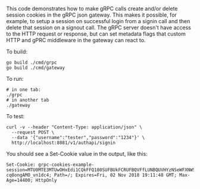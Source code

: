 
This code demonstrates how to make gRPC calls create and/or delete session cookies in the gRPC json gateway.  This makes it possible, for example, to setup a session on successful login from a signin call and then delete that session on a signout call.  The gRPC server doesn't have access to the HTTP request or response, but can set metadata flags that custom HTTP and gPRC middleware in the gateway can react to.


To build:
```
go build ./cmd/grpc
go build ./cmd/gateway
```

To run:
```
# in one tab:
./grpc
# in another tab
./gateway
```

To test:
```
curl -v --header "Content-Type: application/json" \
  --request POST \
  --data '{"username":"tester","password":"1234"}' \
  http://localhost:8081/v1/authapi/signin
```
You should see a Set-Cookie value in the output, like this:

```
Set-Cookie: grpc-cookies-example-session=MTU0MTE3MTUwOHxEdi1CQkFFQ180SUFBUkFCRUFBQVFfLUNBQUVHYzNSeWFXNW5EQWdBQm5WelpYSkpaQTBxYldGcGJpNVRaWE56YVc5dV80TURBUUVIVTJWemMybHZiZ0hfaEFBQkFRRUdWWE5sY2tsRUFRUUFBQUFKXzRRR0FmMERBNW9BfG1GuOnjcScQCaptcXYeKBjbhYG-cq0ongAMO_vn1dc4; Path=/; Expires=Fri, 02 Nov 2018 19:11:48 GMT; Max-Age=14400; HttpOnly
```
